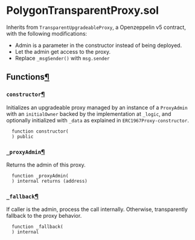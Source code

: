 PolygonTransparentProxy.sol
===========================

Inherits from `TransparentUpgradeableProxy`, a Openzeppelin v5 contract, with the following modifications:

*   Admin is a parameter in the constructor instead of being deployed.
*   Let the admin get access to the proxy.
*   Replace `_msgSender()` with `msg.sender`

Functions[¶](#functions)
------------------------

### `constructor`[¶](#constructor)

Initializes an upgradeable proxy managed by an instance of a `ProxyAdmin` with an `initialOwner` backed by the implementation at `_logic`, and optionally initialized with `_data` as explained in `ERC1967Proxy-constructor`.

```
  function constructor(
  ) public

```

### `_proxyAdmin`[¶](#_proxyadmin)

Returns the admin of this proxy.

```
  function _proxyAdmin(
  ) internal returns (address)

```

### `_fallback`[¶](#_fallback)

If caller is the admin, process the call internally. Otherwise, transparently fallback to the proxy behavior.

```
  function _fallback(
  ) internal
```